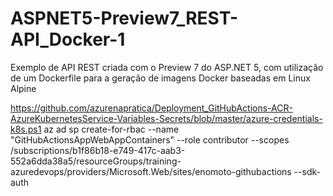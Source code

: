 # ASPNET5-Preview7_REST-API_Docker-1
Exemplo de API REST criada com o Preview 7 do ASP.NET 5, com utilização de um Dockerfile para a geração de imagens Docker baseadas em Linux Alpine   

https://github.com/azurenapratica/Deployment_GitHubActions-ACR-AzureKubernetesService-Variables-Secrets/blob/master/azure-credentials-k8s.ps1
az ad sp create-for-rbac --name "GitHubActionsAppWebAppContainers" --role contributor --scopes /subscriptions/b1f86b18-e749-417c-aab3-552a6dda38a5/resourceGroups/training-azuredevops/providers/Microsoft.Web/sites/enomoto-githubactions --sdk-auth

